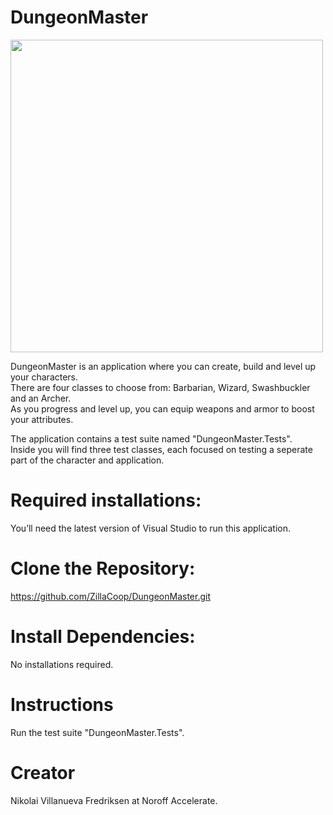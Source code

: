 # DungeonMaster
<img src="https://github.com/ZillaCoop/DungeonMaster/assets/70030526/1f82eeb0-8ba0-4ba0-b3d2-90f68cbc798a" width="500" />


DungeonMaster is an application where you can create, build and level up your characters.  
There are four classes to choose from: Barbarian, Wizard, Swashbuckler and an Archer.  
As you progress and level up, you can equip weapons and armor to boost your attributes.

The application contains a test suite named "DungeonMaster.Tests".  
Inside you will find three test classes, each focused on testing a seperate part of the character and application.

# Required installations:
You’ll need the latest version of Visual Studio to run this application.

# Clone the Repository:
https://github.com/ZillaCoop/DungeonMaster.git

# Install Dependencies:
No installations required.

# Instructions
Run the test suite "DungeonMaster.Tests".

# Creator
Nikolai Villanueva Fredriksen at Noroff Accelerate.



